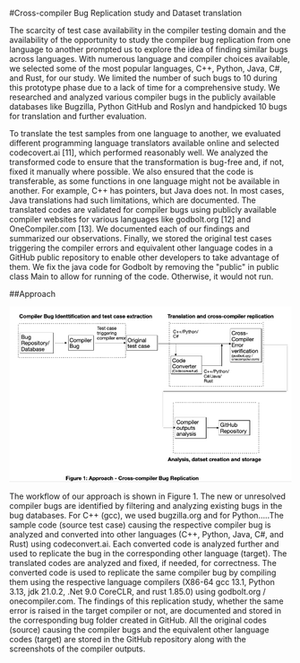 #Cross-compiler Bug Replication study and Dataset translation

 The scarcity of test case availability in the compiler testing domain and the availability of the opportunity to study the compiler bug replication from one language to another prompted us to explore the idea of finding similar bugs across languages. With numerous language and compiler choices available, we selected some of the most popular languages, C++, Python, Java, C#, and Rust, for our study. We limited the number of such bugs to 10 during this prototype phase due to a lack of time for a comprehensive study. We researched and analyzed various compiler bugs in the publicly available databases like Bugzilla, Python GitHub and Roslyn and handpicked 10 bugs for translation and further evaluation. 

To translate the test samples from one language to another, we evaluated different programming language translators available online and selected codecovert.ai [11], which performed reasonably well. We analyzed the transformed code to ensure that the transformation is bug-free and, if not, fixed it manually where possible. We also ensured that the code is transferable, as some functions in one language might not be available in another. For example, C++ has pointers, but Java does not. In most cases, Java translations had such limitations, which are documented. The translated codes are validated for compiler bugs using publicly available compiler websites for various languages like godbolt.org [12] and OneCompiler.com [13]. We documented each of our findings and summarized our observations. Finally, we stored the original test cases triggering the compiler errors and equivalent other language codes in a GitHub public repository to enable other developers to take advantage of them.
We fix the java code for Godbolt by removing the "public" in public class Main to allow for running of the code. Otherwise, it would not run. 

##Approach

![Approach-Workflow.png](Approach-Workflow.png)

The workflow of our approach is shown in Figure 1. The new or unresolved compiler bugs are identified by filtering and analyzing existing bugs in the bug databases. For C++ (gcc), we used bugzilla.org and for Python…..The sample code (source test case) causing the respective compiler bug is analyzed and converted into other languages (C++, Python, Java, C#, and Rust) using codeconvert.ai. Each converted code is analyzed further and used to replicate the bug in the corresponding other language (target). The translated codes are analyzed and fixed, if needed, for correctness. The converted code is used to replicate the same compiler bug by compiling them using the respective language compilers (X86-64 gcc 13.1, Python 3.13, jdk 21.0.2, .Net 9.0 CoreCLR, and rust 1.85.0) using godbolt.org / onecompiler.com. 
The findings of this replication study, whether the same error is raised in the target compiler or not,  are documented and stored in the corresponding bug folder created in GitHub. All the original codes (source) causing the compiler bugs and the equivalent other language codes (target) are stored in the GitHub repository along with the screenshots of the compiler outputs.



